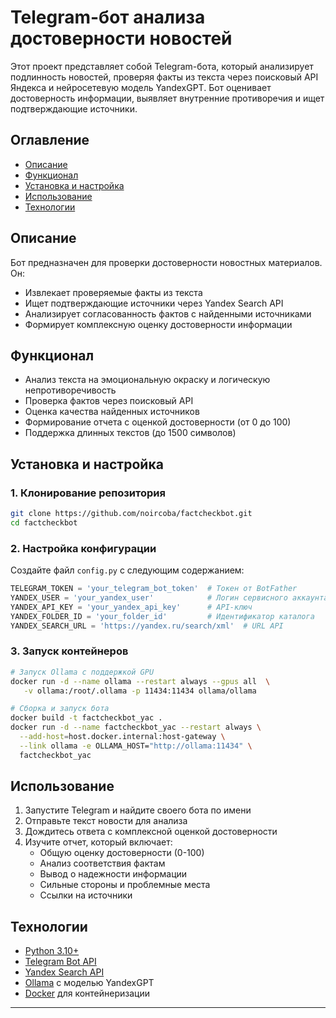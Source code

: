 # Telegram-бот анализа достоверности новостей

Этот проект представляет собой Telegram-бота, который анализирует подлинность новостей, проверяя факты из текста через поисковый API Яндекса и нейросетевую модель YandexGPT. Бот оценивает достоверность информации, выявляет внутренние противоречия и ищет подтверждающие источники.

## Оглавление
- [Описание](#описание)
- [Функционал](#функционал)
- [Установка и настройка](#установка-и-настройка)
- [Использование](#использование)
- [Технологии](#технологии)

## Описание
Бот предназначен для проверки достоверности новостных материалов. Он:
- Извлекает проверяемые факты из текста
- Ищет подтверждающие источники через Yandex Search API
- Анализирует согласованность фактов с найденными источниками
- Формирует комплексную оценку достоверности информации

## Функционал
- Анализ текста на эмоциональную окраску и логическую непротиворечивость
- Проверка фактов через поисковый API
- Оценка качества найденных источников
- Формирование отчета с оценкой достоверности (от 0 до 100)
- Поддержка длинных текстов (до 1500 символов)

## Установка и настройка

### 1. Клонирование репозитория
```bash
git clone https://github.com/noircoba/factcheckbot.git
cd factcheckbot
```

### 2. Настройка конфигурации
Создайте файл `config.py` с следующим содержанием:
```python
TELEGRAM_TOKEN = 'your_telegram_bot_token'  # Токен от BotFather
YANDEX_USER = 'your_yandex_user'            # Логин сервисного аккаунта
YANDEX_API_KEY = 'your_yandex_api_key'      # API-ключ
YANDEX_FOLDER_ID = 'your_folder_id'         # Идентификатор каталога
YANDEX_SEARCH_URL = 'https://yandex.ru/search/xml'  # URL API
```

### 3. Запуск контейнеров
```bash
# Запуск Ollama с поддержкой GPU
docker run -d --name ollama --restart always --gpus all  \
   -v ollama:/root/.ollama -p 11434:11434 ollama/ollama

# Сборка и запуск бота
docker build -t factcheckbot_yac .
docker run -d --name factcheckbot_yac --restart always \
  --add-host=host.docker.internal:host-gateway \
  --link ollama -e OLLAMA_HOST="http://ollama:11434" \
  factcheckbot_yac
```

## Использование
1. Запустите Telegram и найдите своего бота по имени
2. Отправьте текст новости для анализа
3. Дождитесь ответа с комплексной оценкой достоверности
4. Изучите отчет, который включает:
   - Общую оценку достоверности (0-100)
   - Анализ соответствия фактам
   - Вывод о надежности информации
   - Сильные стороны и проблемные места
   - Ссылки на источники

## Технологии
- [Python 3.10+](https://www.python.org/)
- [Telegram Bot API](https://core.telegram.org/bots/api)
- [Yandex Search API](https://yandex.ru/dev/xml/doc/dg/)
- [Ollama](https://ollama.ai/) с моделью YandexGPT
- [Docker](https://www.docker.com/) для контейнеризации

---
